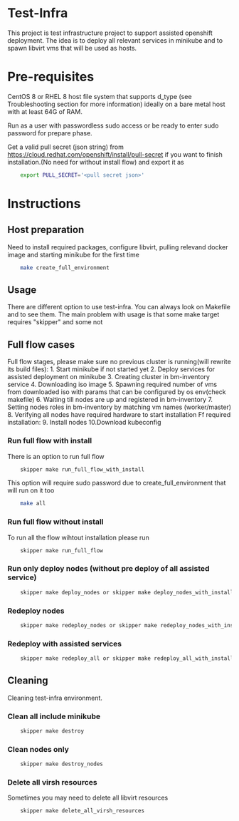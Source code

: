 # Test-Infra

This project is test infrastructure project to support assisted openshift deployment.
The idea is to deploy all relevant services in minikube and to spawn libvirt vms that will be used as hosts.


# Pre-requisites
CentOS 8 or RHEL 8 host
file system that supports d_type (see Troubleshooting section for more information)
ideally on a bare metal host with at least 64G of RAM.

Run as a user with passwordless sudo access or be ready to enter sudo password for prepare phase.

Get a valid pull secret (json string) from https://cloud.redhat.com/openshift/install/pull-secret 
if you want to finish installation.(No need for without install flow) and export it as
```bash
    export PULL_SECRET='<pull secret json>'
```

# Instructions

## Host preparation
Need to install required packages, configure libvirt, pulling relevand docker image and starting minikube for the first time
```bash
    make create_full_environment
```

## Usage
There are different option to use test-infra. You can always look on Makefile and to see them.
The main problem with usage is that some make target requires "skipper" and some not

## Full flow cases
Full flow stages, please make sure no previous cluster is running(will rewrite its build files):
    1. Start minikube if not started yet
    2. Deploy services for assisted deployment on minikube 
    3. Creating cluster in bm-inventory service
    4. Downloading iso image
    5. Spawning required number of vms from downloaded iso with params that can be configured by os env(check makefile)
    6. Waiting till nodes are up and registered in bm-inventory
    7. Setting nodes roles in bm-inventory by matching vm names (worker/master)
    8. Verifying all nodes have required hardware to start installation
Ff required installation:
    9. Install nodes
    10.Download kubeconfig

### Run full flow with install
There is an option to run full flow
```bash
    skipper make run_full_flow_with_install
```
This option will require sudo password due to create_full_environment that will run on it too
````bash
    make all
````
### Run full flow without install
To run all the flow wihtout installation please run
```bash
    skipper make run_full_flow
```

### Run only deploy nodes (without pre deploy of all assisted service)
```bash
    skipper make deploy_nodes or skipper make deploy_nodes_with_install
```

### Redeploy nodes
```bash
    skipper make redeploy_nodes or skipper make redeploy_nodes_with_install
```

### Redeploy with assisted services
```bash
    skipper make redeploy_all or skipper make redeploy_all_with_install
```

## Cleaning
Cleaning test-infra environment.

### Clean all include minikube
```bash
    skipper make destroy
```

### Clean nodes only
```bash
    skipper make destroy_nodes
```

### Delete all virsh resources
Sometimes you may need to delete all libvirt resources
```bash
    skipper make delete_all_virsh_resources
```